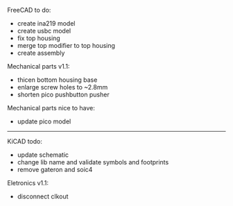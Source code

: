 FreeCAD to do:
 - create ina219 model
 - create usbc model
 - fix top housing
 - merge top modifier to top housing
 - create assembly

Mechanical parts v1.1:
 - thicen bottom housing base
 - enlarge screw holes to ~2.8mm
 - shorten pico pushbutton pusher

Mechanical parts nice to have:
 - update pico model

---

KiCAD todo:
 - update schematic
 - change lib name and validate symbols and footprints
 - remove gateron and soic4

Eletronics v1.1:
 - disconnect clkout